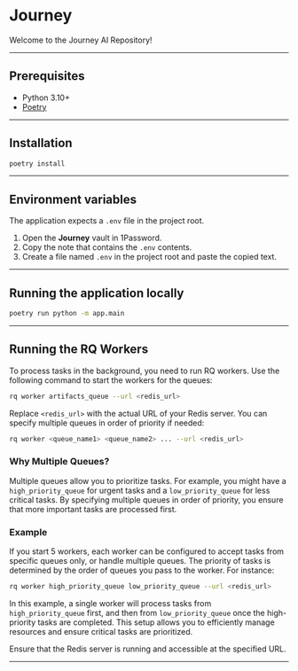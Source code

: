 # Journey

Welcome to the Journey AI Repository!

---

## Prerequisites
* Python 3.10+
* [Poetry](https://python-poetry.org/docs/#installation)

---

## Installation

```bash
poetry install
```

---

## Environment variables

The application expects a `.env` file in the project root.

1. Open the **Journey** vault in 1Password.  
2. Copy the note that contains the `.env` contents.  
3. Create a file named `.env` in the project root and paste the copied text.

---

## Running the application locally

```bash
poetry run python -m app.main
```

---

## Running the RQ Workers

To process tasks in the background, you need to run RQ workers. Use the following command to start the workers for the queues:

```bash
rq worker artifacts_queue --url <redis_url>
```

Replace `<redis_url>` with the actual URL of your Redis server. You can specify multiple queues in order of priority if needed:

```bash
rq worker <queue_name1> <queue_name2> ... --url <redis_url>
```

### Why Multiple Queues?

Multiple queues allow you to prioritize tasks. For example, you might have a `high_priority_queue` for urgent tasks and a `low_priority_queue` for less critical tasks. By specifying multiple queues in order of priority, you ensure that more important tasks are processed first.

### Example

If you start 5 workers, each worker can be configured to accept tasks from specific queues only, or handle multiple queues. The priority of tasks is determined by the order of queues you pass to the worker. For instance:

```bash
rq worker high_priority_queue low_priority_queue --url <redis_url>
```

In this example, a single worker will process tasks from `high_priority_queue` first, and then from `low_priority_queue` once the high-priority tasks are completed. This setup allows you to efficiently manage resources and ensure critical tasks are prioritized.

Ensure that the Redis server is running and accessible at the specified URL.

---

